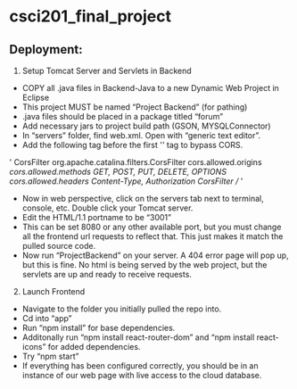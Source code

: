 # csci201_final_project

## Deployment: 

1. Setup Tomcat Server and Servlets in Backend
- COPY all .java files in Backend-Java to a new Dynamic Web Project in Eclipse
- This project MUST be named “Project Backend” (for pathing)
- .java files should be placed in a package titled “forum”
- Add necessary jars to project build path (GSON, MYSQLConnector)
- In “servers” folder, find web.xml. Open with “generic text editor”.
- Add the following tag before the first '<servlet></servlet>' tag to bypass CORS. 

'<filter> <filter-name>CorsFilter</filter-name> <filter-class>org.apache.catalina.filters.CorsFilter</filter-class> <init-param> <param-name>cors.allowed.origins</param-name> <param-value>*</param-value> </init-param> <init-param> <param-name>cors.allowed.methods</param-name> <param-value>GET, POST, PUT, DELETE, OPTIONS</param-value> </init-param> <init-param> <param-name>cors.allowed.headers</param-name> <param-value>Content-Type, Authorization</param-value> </init-param> </filter> <filter-mapping> <filter-name>CorsFilter</filter-name> <url-pattern>/*</url-pattern> </filter-mapping>'

- Now in web perspective, click on the servers tab next to terminal, console, etc. Double click your Tomcat server.
- Edit the HTML/1.1 portname to be “3001”
- This can be set 8080 or any other available port, but you must change all the frontend url requests to reflect that. This just makes it match the pulled source code. 
- Now run “ProjectBackend” on your server. A 404 error page will pop up, but this is fine. No html is being served by the web project, but the servlets are up and ready to receive requests. 

2. Launch Frontend
- Navigate to the folder you initially pulled the repo into. 
- Cd into “app”
- Run “npm install” for base dependencies. 
- Additonally run “npm install react-router-dom” and “npm install react-icons” for added dependencies. 
- Try “npm start”
- If everything has been configured correctly, you should be in an instance of our web page with live access to the cloud database. 

